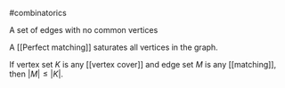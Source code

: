 
#combinatorics 

A set of edges with no common vertices

A [[Perfect matching]] saturates all vertices in the graph.

If vertex set $K$ is any [[vertex cover]] and edge set $M$ is any [[matching]], then $|M| \leq |K|$.
